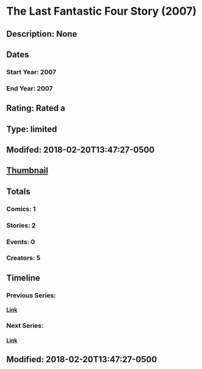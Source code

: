# The Last Fantastic Four Story (2007)
## Description: None
## Dates
### Start Year: 2007
### End Year: 2007
## Rating: Rated a
## Type: limited
## Modifed: 2018-02-20T13:47:27-0500
## [Thumbnail](http://i.annihil.us/u/prod/marvel/i/mg/6/f0/5a8c6d28394c6.jpg)
## Totals
### Comics: 1
### Stories: 2
### Events: 0
### Creators: 5
## Timeline
### Previous Series: 
#### [Link]()
### Next Series: 
#### [Link]()
## Modified: 2018-02-20T13:47:27-0500